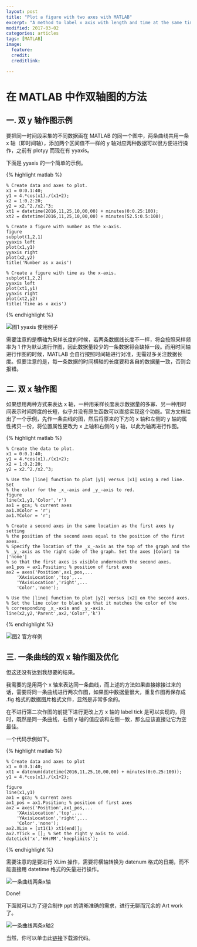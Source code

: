 ```yaml
---
layout: post
title: "Plot a figure with two axes with MATLAB"
excerpt: "A method to label x axis with length and time at the same time"
modified: 2017-03-02
categories: articles
tags: [MATLAB]
image:
  feature:
  credit:
  creditlink:

---
```


# 在 MATLAB 中作双轴图的方法

## 一. 双 y 轴作图示例

要把同一时间段采集的不同数据画在 MATLAB 的同一个图中，两条曲线共用一条 x 轴（即时间轴），添加两个区间值不一样的 y 轴对应两种数据可以很方便进行操作，之前有 plotyy 而现在有 yyaxis。

下面是 yyaxis 的一个简单的示例。

{% highlight matlab %}

    % Create data and axes to plot.
    x1 = 0:0.1:40;
    y1 = 4.*cos(x1)./(x1+2);
    x2 = 1:0.2:20;
    y2 = x2.^2./x2.^3;
    xt1 = datetime(2016,11,25,10,00,00) + minutes(0:0.25:100);
    xt2 = datetime(2016,11,25,10,00,00) + minutes(52.5:0.5:100);

    % Create a figure with number as the x-axis.
    figure
    subplot(1,2,1)
    yyaxis left
    plot(x1,y1)
    yyaxis right
    plot(x2,y2)
    title('Number as x axis')

    % Create a figure with time as the x-axis.
    subplot(1,2,2)
    yyaxis left
    plot(xt1,y1)
    yyaxis right
    plot(xt2,y2)
    title('Time as x axis')

{% endhighlight %}

![图1 yyaxis 使用例子]({{site.url}}/images/posts/matlab_2_x_axes_1.png)

需要注意的是横轴为采样长度的时候，若两条数据线长度不一样，将会按照采样频率为 1 作为默认进行作图，因此数据量较少的一条数据将会缺掉一段。而用时间轴进行作图的时候，MATLAB 会自行按照时间轴进行对准，无需过多关注数据长度。但要注意的是，每一条数据的时间横轴的长度要和各自的数据量一致，否则会报错。

## 二. 双 x 轴作图

如果想用两种方式来表达 x 轴，一种用采样长度表示数据量的多寡、另一种用时间表示时间跨度的长短，似乎并没有原生函数可以直接实现这个功能。官方文档给出了一个示例，先作一条曲线的图，然后将原来的下方的 x 轴和左侧的 y 轴的属性拷贝一份，将位置属性更改为 x 上轴和右侧的 y 轴，以此为轴再进行作图。

{% highlight matlab %}

    % Create the data to plot.
    x1 = 0:0.1:40;
    y1 = 4.*cos(x1)./(x1+2);
    x2 = 1:0.2:20;
    y2 = x2.^2./x2.^3;

    % Use the |line| function to plot |y1| versus |x1| using a red line. Set
    % the color for the _x_-axis and _y_-axis to red.
    figure
    line(x1,y1,'Color','r')
    ax1 = gca; % current axes
    ax1.XColor = 'r';
    ax1.YColor = 'r';

    % Create a second axes in the same location as the first axes by setting
    % the position of the second axes equal to the position of the first axes.
    % Specify the location of the _x_-axis as the top of the graph and the
    % _y_-axis as the right side of the graph. Set the axes |Color| to |'none'|
    % so that the first axes is visible underneath the second axes.
    ax1_pos = ax1.Position; % position of first axes
    ax2 = axes('Position',ax1_pos,...
        'XAxisLocation','top',...
        'YAxisLocation','right',...
        'Color','none');

    % Use the |line| function to plot |y2| versus |x2| on the second axes.
    % Set the line color to black so that it matches the color of the
    % corresponding _x_-axis and _y_-axis.
    line(x2,y2,'Parent',ax2,'Color','k')

{% endhighlight %}

![图2 官方样例]({{site.url}}/images/posts/matlab_2_x_axes_2.png)

## 三. 一条曲线的双 x 轴作图及优化

但这还没有达到我想要的结果。

我需要的是用两个 x 轴来表达同一条曲线，而上述的方法如果直接嫁接过来的话，需要将同一条曲线进行两次作图，如果图中数据量很大，重复作图再保存成 .fig 格式的数据图片格式文件，显然是非常多余的。

在不进行第二次作图的前提下进行更改上方 x 轴的 label tick 是可以实现的，同时，既然是同一条曲线，右侧 y 轴的值应该和左侧一致，那么应该直接让它为空最佳。

一个代码示例如下。

{% highlight matlab %}

    % Create data and axes to plot
    x1 = 0:0.1:40;
    xt1 = datenum(datetime(2016,11,25,10,00,00) + minutes(0:0.25:100));
    y1 = 4.*cos(x1)./(x1+2);

    figure
    line(x1,y1)
    ax1 = gca; % current axes
    ax1_pos = ax1.Position; % position of first axes
    ax2 = axes('Position',ax1_pos,...
        'XAxisLocation','top',...
        'YAxisLocation','right',...
        'Color','none');
    ax2.XLim = [xt1(1) xt1(end)];
    ax2.YTick = []; % Set the right y axis to void.
    datetick('x','HH:MM','keeplimits');


{% endhighlight %}

需要注意的是要进行 XLim 操作，需要将横轴转换为 datenum 格式的日期，而不能直接用 datetime 格式的矢量进行操作。

![一条曲线两条x轴]({{site.url}}/images/posts/matlab_2_x_axes_3.png)

Done!

下面就可以为了迎合制作 ppt 的清晰准确的需求，进行无聊而冗余的 Art work 了。

![一条曲线两条x轴2]({{site.url}}/images/posts/matlab_2_x_axes_4.png)

当然，你可以单击此[链接]({{site.url}}/assets/attachment/plot_2_x_axes.m)下载源代码。
